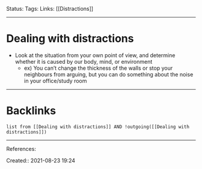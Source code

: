 Status: 
Tags: 
Links: [[Distractions]]
___
# Dealing with distractions
- Look at the situation from your own point of view, and determine whether it is caused by our body, mind, or environment
	- ex) You can’t change the thickness of the walls or stop your neighbours from arguing, but you can do something about the noise in your office/study room
___
# Backlinks
```dataview
list from [[Dealing with distractions]] AND !outgoing([[Dealing with distractions]])
```
___
References:

Created:: 2021-08-23 19:24
